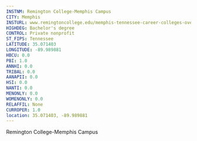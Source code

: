```yaml
---
INSTNM: Remington College-Memphis Campus
CITY: Memphis
INSTURL: www.remingtoncollege.edu/memphis-tennessee-career-colleges-overview
HIGHDEG: Bachelor's degree
CONTROL: Private nonprofit
ST_FIPS: Tennessee
LATITUDE: 35.071403
LONGITUDE: -89.989881
HBCU: 0.0
PBI: 1.0
ANNHI: 0.0
TRIBAL: 0.0
AANAPII: 0.0
HSI: 0.0
NANTI: 0.0
MENONLY: 0.0
WOMENONLY: 0.0
RELAFFIL: None
CURROPER: 1.0
location: 35.071403, -89.989881
---
```

Remington College-Memphis Campus